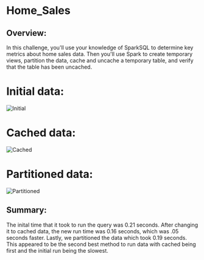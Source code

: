 # Home_Sales
## Overview:
In this challenge, you'll use your knowledge of SparkSQL to determine key metrics about home sales data. Then you'll use Spark to create temporary views, partition the data, cache and uncache a temporary table, and verify that the table has been uncached.

# Initial data:
![Initial](https://github.com/victoriant/Home_Sales/assets/119895467/407443e9-e6a6-41df-81ef-9a8ae800bc0f)

# Cached data:
![Cached](https://github.com/victoriant/Home_Sales/assets/119895467/a8e1abde-4ccc-4206-ac30-643cd3508a3d)

# Partitioned data:
![Partitioned](https://github.com/victoriant/Home_Sales/assets/119895467/78d368c2-31e5-4c39-abd2-13d1a56d4e4b)

## Summary:
The inital time that it took to run the query was 0.21 seconds. After changing it to cached data, the new run time was 0.16 seconds, which was .05 seconds faster. Lastly, we partitioned the data which took 0.19 seconds. This appeared to be the second best method to run data with cached being first and the initial run being the slowest. 
